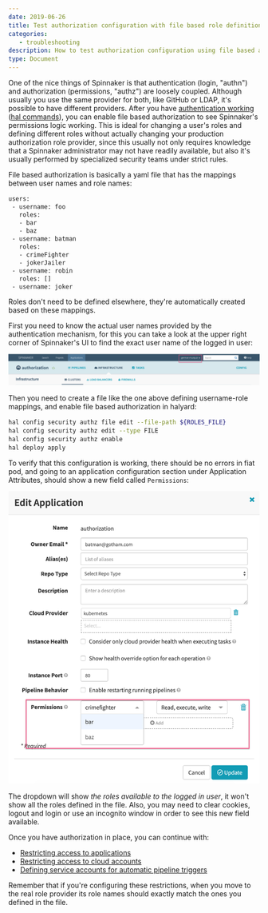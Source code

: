 ```yaml
---
date: 2019-06-26
title: Test authorization configuration with file based role definitions
categories:
   - troubleshooting
description: How to test authorization configuration using file based authz.
type: Document
---
```


One of the nice things of Spinnaker is that authentication (login, "authn") and authorization (permissions, "authz") are loosely coupled. Although usually you use the same provider for both, like GitHub or LDAP, it's possible to have different providers. After you have [authentication working](https://www.spinnaker.io/setup/security/authentication/) ([hal commands](https://github.com/spinnaker/halyard/blob/master/docs/commands.md#hal-config-security-authn)), you can enable file based authorization to see Spinnaker's permissions logic working. This is ideal for changing a user's roles and defining different roles without actually changing your production authorization role provider, since this usually not only requires knowledge that a Spinnaker administrator may not have readily available, but also it's usually performed by specialized security teams under strict rules.

File based authorization is basically a yaml file that has the mappings between user names and role names:

```
users:
 - username: foo
   roles:
   - bar
   - baz
 - username: batman
   roles:
   - crimeFighter
   - jokerJailer
 - username: robin
   roles: []
 - username: joker
```

Roles don't need to be defined elsewhere, they're automatically created based on these mappings.

First you need to know the actual user names provided by the authentication mechanism, for this you can take a look at the upper right corner of Spinnaker's UI to find the exact user name of the logged in user:

![](/images/file-authz-username.png)

Then you need to create a file like the one above defining username-role mappings, and enable file based authorization in halyard:

```bash
hal config security authz file edit --file-path ${ROLES_FILE}
hal config security authz edit --type FILE
hal config security authz enable
hal deploy apply
```

To verify that this configuration is working, there should be no errors in fiat pod, and going to an application configuration section under Application Attributes, should show a new field called `Permissions`:

![](/images/file-authz-app-permissions.png)

The dropdown will show _the roles available to the logged in user_, it won't show all the roles defined in the file. Also, you may need to clear cookies, logout and login or use an incognito window in order to see this new field available.

Once you have authorization in place, you can continue with:

* [Restricting access to applications](https://www.spinnaker.io/setup/security/authorization/#applications)
* [Restricting access to cloud accounts](https://www.spinnaker.io/setup/security/authorization/#accounts)
* [Defining service accounts for automatic pipeline triggers](https://www.spinnaker.io/setup/security/authorization/service-accounts/)

Remember that if you're configuring these restrictions, when you move to the real role provider its role names should exactly match the ones you defined in the file.
